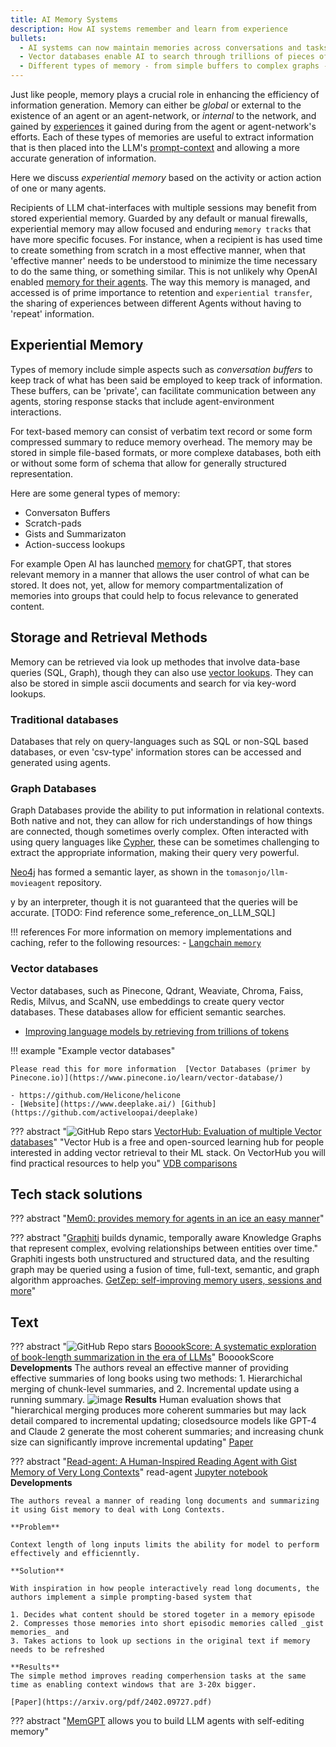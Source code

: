 ```yaml
---
title: AI Memory Systems
description: How AI systems remember and learn from experience
bullets:
  - AI systems can now maintain memories across conversations and tasks
  - Vector databases enable AI to search through trillions of pieces of information
  - Different types of memory - from simple buffers to complex graphs - serve different purposes
---
```


Just like people, memory plays a crucial role in enhancing the efficiency of information generation. Memory can either be _global_ or external to the existence of an agent or an agent-network, or _internal_ to the network, and gained by [experiences](#experiential-memory) it gained during from the agent or agent-network's  efforts. Each of these types of memories are useful to extract information that is then placed into the LLM's [prompt-context](../../prompting/index.md) and allowing a more accurate generation of information. 

Here we discuss _experiential memory_ based on the activity or action action of one or many agents. 

Recipients of LLM chat-interfaces with multiple sessions may benefit from stored experiential memory. Guarded by any default or manual firewalls, experiential memory may allow focused and enduring `memory tracks` that have more specific focuses. For instance, when a recipient is has used time to create something from scratch in a most effective manner, when that 'effective manner' needs to be understood to minimize the time necessary to do the same thing, or something similar. This is not unlikely why OpenAI enabled [memory for their agents](https://openai.com/blog/memory-and-new-controls-for-chatgpt). The way this memory is managed, and accessed is of prime importance to retention and `experiential transfer`, the sharing of experiences between different Agents without having to 'repeat' information. 

## Experiential Memory

Types of memory include simple aspects such as _conversation buffers_ to keep track of what has been said be employed to keep track of information. These buffers, can be 'private',  can facilitate communication between any agents, storing response stacks that include agent-environment interactions. 

For text-based memory can consist of verbatim text record or some form compressed summary to reduce memory overhead. The memory may be stored in simple file-based formats, or more complexe databases, both eith or without some form of schema that allow for generally structured representation. 

Here are some general types of memory:

* Conversaton Buffers
* Scratch-pads
* Gists and Summarizaton
* Action-success lookups 

For example Open AI has launched [memory](https://openai.com/blog/memory-and-new-controls-for-chatgpt) for chatGPT, that stores relevant memory in a manner that allows the user control of what can be stored. It does not, yet, allow for memory compartmentalization of memories into groups that could help to focus relevance to generated content.

## Storage and Retrieval Methods

Memory can be retrieved via look up methodes that involve data-base queries (SQL, Graph), though they can also use [vector lookups](#vector-databases). They can also be stored in simple ascii documents and search for via key-word lookups. 

### Traditional databases

Databases that rely on query-languages such as SQL or non-SQL based databases, or even 'csv-type' information stores can be accessed and generated using agents.

### Graph Databases

Graph Databases provide the ability to put information in relational contexts. Both native and not, they can allow for rich understandings of how things are connected, though sometimes overly complex. Often interacted with using query languages like [Cypher](https://neo4j.com/developer/cypher/), these can be sometimes challenging to extract the appropriate information, making their query very powerful. 

[Neo4j](https://towardsdatascience.com/enhancing-interaction-between-language-models-and-graph-databases-via-a-semantic-layer-0a78ad3eba49) has formed a semantic layer, as shown in the `tomasonjo/llm-movieagent` repository. 

y by an interpreter, though it is not guaranteed that the queries will be accurate. [TODO: Find reference some_reference_on_LLM_SQL]

!!! references
    For more information on memory implementations and caching, refer to the following resources:
    - [Langchain `memory`](https://python.langchain.com/docs/how_to/chatbots_memory/)
    

### Vector databases

Vector databases, such as Pinecone, Qdrant, Weaviate, Chroma, Faiss, Redis, Milvus, and ScaNN, use embeddings to create query vector databases. These databases allow for efficient semantic searches.

- [Improving language models by retrieving from trillions of tokens](https://arxiv.org/pdf/2112.04426.pdf)

!!! example "Example vector databases"

    Please read this for more information  [Vector Databases (primer by Pinecone.io)](https://www.pinecone.io/learn/vector-database/)

    - https://github.com/Helicone/helicone
    - [Website](https://www.deeplake.ai/) [Github](https://github.com/activeloopai/deeplake)



??? abstract "![GitHub Repo stars](https://badgen.net/github/stars/superlinked/VectorHub) [VectorHub: Evaluation of multiple Vector databases](https://github.com/superlinked/VectorHub)" 
    "Vector Hub is a free and open-sourced learning hub for people interested in adding vector retrieval to their ML stack. On VectorHub you will find practical resources to help you"
    [VDB comparisons](https://superlinked.com/vector-db-comparison/)


##  Tech stack solutions

??? abstract "[Mem0: provides memory for agents in an ice an easy manner](https://docs.mem0.ai/overview)"

??? abstract "[Graphiti](https://github.com/getzep/graphiti?tab=readme-ov-file)  builds dynamic, temporally aware Knowledge Graphs that represent complex, evolving relationships between entities over time."
    Graphiti ingests both unstructured and structured data, and the resulting graph may be queried using a fusion of time, full-text, semantic, and graph algorithm approaches.
    [GetZep: self-improving memory users, sessions and more](https://help.getzep.com/concepts)"

## Text

??? abstract "![GitHub Repo stars](https://badgen.net/github/stars/lilakk/BooookScore) [BooookScore: A systematic exploration of book-length summarization in the era of LLMs](https://github.com/lilakk/BooookScore)" BooookScore
    **Developments** The authors reveal an effective manner of providing effective summaries of long books using two methods: 1. Hierarchichal merging of chunk-level summaries, and 2. Incremental update using a running summary. 
    ![image](https://github.com/ianderrington/genai/assets/76016868/2c711b18-d76f-4c75-b7fe-7960d8e7ef93)
    **Results** Human evaluation shows that "hierarchical merging produces more coherent summaries but may lack detail compared to incremental updating; closedsource models like GPT-4 and Claude 2 generate the most coherent summaries; and increasing chunk size can significantly improve incremental updating"
    [Paper](https://arxiv.org/abs/2310.00785)
    

??? abstract "[Read-agent: A Human-Inspired Reading Agent with Gist Memory of Very Long Contexts](https://github.com/read-agent/read-agent.github.io/)" read-agent
    [Jupyter notebook](https://github.com/read-agent/read-agent.github.io/blob/main/assets/read_agent_demo.ipynb)
    **Developments**
    
    The authors reveal a manner of reading long documents and summarizing it using Gist memory to deal with Long Contexts.
    
    **Problem**
    
    Context length of long inputs limits the ability for model to perform effectively and efficienntly. 

    **Solution** 

    With inspiration in how people interactively read long documents, the authors implement a simple prompting-based system that 

    1. Decides what content should be stored togeter in a memory episode
    2. Compresses those memories into short episodic memories called _gist memories_ and 
    3. Takes actions to look up sections in the original text if memory needs to be refreshed

    **Results**
    The simple method improves reading comperhension tasks at the same time as enabling context windows that are 3-20x bigger.

    [Paper](https://arxiv.org/pdf/2402.09727.pdf)



??? abstract "[MemGPT](https://github.com/cpacker/MemGPT)  allows you to build LLM agents with self-editing memory"
